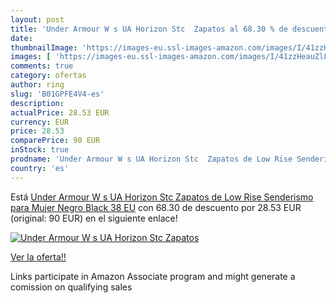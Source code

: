 ```yaml
---
layout: post
title: 'Under Armour W s UA Horizon Stc  Zapatos al 68.30 % de descuento'
date: 
thumbnailImage: 'https://images-eu.ssl-images-amazon.com/images/I/41zzHeauZlL._SL200_.jpg'
images: [ 'https://images-eu.ssl-images-amazon.com/images/I/41zzHeauZlL._SL200_.jpg' ]
comments: true
category: ofertas
author: ring
slug: 'B01GPFE4V4-es'
description:
actualPrice: 28.53 EUR
currency: EUR
price: 28.53
comparePrice: 90 EUR
inStock: true
prodname: 'Under Armour W s UA Horizon Stc  Zapatos de Low Rise Senderismo para Mujer  Negro  Black  38 EU'
country: 'es'
---
```


Está [Under Armour W s UA Horizon Stc  Zapatos de Low Rise Senderismo para Mujer  Negro  Black  38 EU](https://www.amazon.es/dp/B01GPFE4V4/?tag=tolees-21) con 68.30 de descuento por 28.53 EUR (original: 90 EUR) en el siguiente enlace!

[![Under Armour W s UA Horizon Stc  Zapatos](https://images-eu.ssl-images-amazon.com/images/I/41zzHeauZlL._SL200_.jpg)](https://www.amazon.es/dp/B01GPFE4V4/?tag=tolees-21)

[Ver la oferta!!](https://www.amazon.es/dp/B01GPFE4V4/?tag=tolees-21)

Links participate in Amazon Associate program and might generate a comission on qualifying sales


